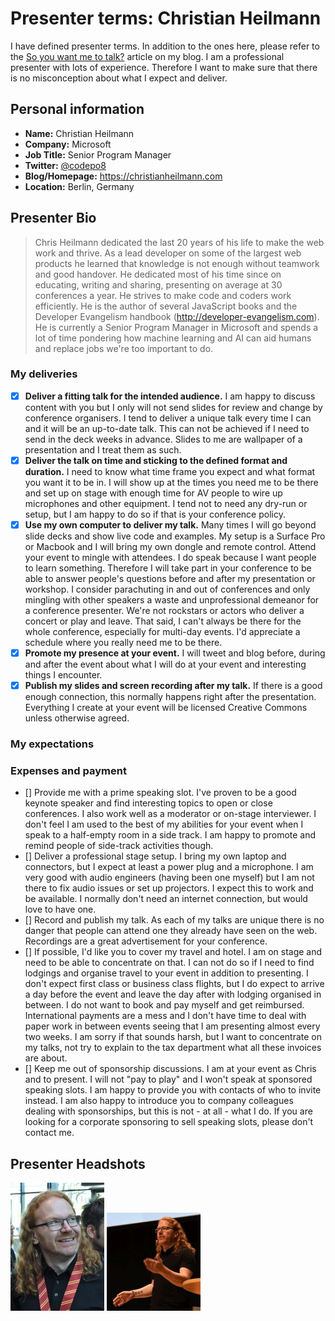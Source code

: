 # Presenter terms: Christian Heilmann

I have defined presenter terms. In addition to the ones here, please refer to the [So you want me to talk?](https://christianheilmann.com/2012/04/25/so-you-want-me-to-talk/) article on my blog. I am a professional presenter with lots of experience. Therefore I want to make sure that there is no misconception about what I expect and deliver.

## Personal information

* **Name:** Christian Heilmann
* **Company:** Microsoft
* **Job Title:** Senior Program Manager
* **Twitter:** [@codepo8](https://twitter.com/codepo8)
* **Blog/Homepage:** https://christianheilmann.com
* **Location:** Berlin, Germany

## Presenter Bio

> Chris Heilmann dedicated the last 20 years of his life to make the web work and thrive. As a lead developer on some of the largest web products he learned that knowledge is not enough without teamwork and good handover. He dedicated most of his time since on educating, writing and sharing, presenting on average at 30 conferences a year. He strives to make code and coders work efficiently. He is the author of several JavaScript books and the Developer Evangelism handbook (http://developer-evangelism.com). He is currently a Senior Program Manager in Microsoft and spends a lot of time pondering how machine learning and AI can aid humans and replace jobs we're too important to do. 

### My deliveries

- [x] **Deliver a fitting talk for the intended audience.** I am happy to discuss content with you but I only will not send slides for review and change by conference organisers. I tend to deliver a unique talk every time I can and it will be an up-to-date talk. This can not be achieved if I need to send in the deck weeks in advance. Slides to me are wallpaper of a presentation and I treat them as such. 
- [x] **Deliver the talk on time and sticking to the defined format and duration.** I need to know what time frame you expect and what format you want it to be in. I will show up at the times you need me to be there and set up on stage with enough time for AV people to wire up microphones and other equipment. I tend not to need any dry-run or setup, but I am happy to do so if that is your conference policy. 
- [x] **Use my own computer to deliver my talk.** Many times I will go beyond slide decks and show live code and examples. My setup is a Surface Pro or Macbook and I will bring my own dongle and remote control. 
Attend your event to mingle with attendees. I do speak because I want people to learn something. Therefore I will take part in your conference to be able to answer people's questions before and after my presentation or workshop. I consider parachuting in and out of conferences and only mingling with other speakers a waste and unprofessional demeanor for a conference presenter. We're not rockstars or actors who deliver a concert or play and leave. That said, I can't always be there for the whole conference, especially for multi-day events. I'd appreciate a schedule where you really need me to be there. 
- [x] **Promote my presence at your event.** I will tweet and blog before, during and after the event about what I will do at your event and interesting things I encounter. 
- [x] **Publish my slides and screen recording after my talk.** If there is a good enough connection, this normally happens right after the presentation. Everything I create at your event will be licensed Creative Commons unless otherwise agreed. 

### My expectations


### Expenses and payment 


- [] Provide me with a prime speaking slot. I've proven to be a good keynote speaker and find interesting topics to open or close conferences. I also work well as a moderator or on-stage interviewer. I don't feel I am used to the best of my abilities for your event when I speak to a half-empty room in a side track. I am happy to promote and remind people of side-track activities though. 
- [] Deliver a professional stage setup. I bring my own laptop and connectors, but I expect at least a power plug and a microphone. I am very good with audio engineers (having been one myself) but I am not there to fix audio issues or set up projectors. I expect this to work and be available. I normally don't need an internet connection, but would love to have one. 
- [] Record and publish my talk. As each of my talks are unique there is no danger that people can attend one they already have seen on the web. Recordings are a great advertisement for your conference. 
- [] If possible, I'd like you to cover my travel and hotel. I am on stage and need to be able to concentrate on that. I can not do so if I need to find lodgings and organise travel to your event in addition to presenting. I don't expect first class or business class flights, but I do expect to arrive a day before the event and leave the day after with lodging organised in between. I do not want to book and pay myself and get reimbursed. International payments are a mess and I don't have time to deal with paper work in between events seeing that I am presenting almost every two weeks. I am sorry if that sounds harsh, but I want to concentrate on my talks, not try to explain to the tax department what all these invoices are about. 
- [] Keep me out of sponsorship discussions. I am at your event as Chris and to present. I will not "pay to play" and I won't speak at sponsored speaking slots. I am happy to provide you with contacts of who to invite instead. I am also happy to introduce you to company colleagues dealing with sponsorships, but this is not - at all - what I do. If you are looking for a corporate sponsoring to sell speaking slots, please don't contact me. 



## Presenter Headshots 


[![Chris Heilmann at EnterJS](/photos/thumb-chris-heilmann-enterjs-cropped.jpg)](/photos/chris-heilmann-enterjs-cropped.jpg) 
[![Chris Heilmann on stage at EnterJS](/photos/thumb-chris-heilmann-enterjs-live-cropped.jpg)](/photos/chris-heilmann-enterjs-live-cropped.jpg)
